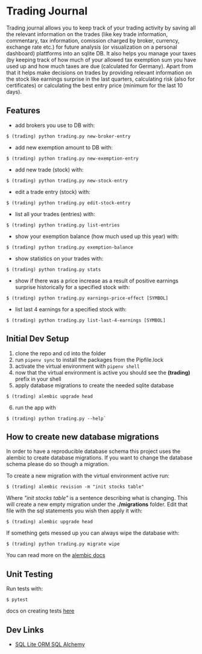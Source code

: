 # Trading Journal

Trading journal allows you to keep track of your trading activity by saving all the relevant
information on the trades (like key trade information, commentary, tax information, comission
charged by broker, currency, exchange rate etc.) for future analysis (or visualization on a personal
dashboard) plattforms into an sqlite DB. It also helps you manage your taxes (by keeping track of how much of your allowed tax
exemption sum you have used up and how much taxes are due (calculated for Germany). Apart from that
it helps make decisions on trades by providing relevant information on the stock like earnings
surprise in the last quarters, calculating risk (also for certificates) or calculating the best entry price (minimum for the last 10 days). 

## Features

- add brokers you use to DB with:
```shell
$ (trading) python trading.py new-broker-entry
```
- add new exemption amount to DB with:
```shell
$ (trading) python trading.py new-exemption-entry
```
- add new trade (stock) with:
```shell
$ (trading) python trading.py new-stock-entry
```
- edit a trade entry (stock) with:
```shell
$ (trading) python trading.py edit-stock-entry
```
- list all your trades (entries) with:
```shell
$ (trading) python trading.py list-entries
```
- show your exemption balance (how much used up this year) with:
```shell
$ (trading) python trading.py exemption-balance
```
- show statistics on your trades with:
```shell
$ (trading) python trading.py stats
```
- show if there was a price increase as a result of positive earnings surprise historically for a
    specified stock with:
```shell
$ (trading) python trading.py earnings-price-effect [SYMBOL]
```
- list last 4 earnings for a specified stock with:
```shell
$ (trading) python trading.py list-last-4-earnings [SYMBOL]
```

## Initial Dev Setup

1. clone the repo and cd into the folder
1. run `pipenv sync` to install the packages from the Pipfile.lock
1. activate the virtual environment with `pipenv shell`
1. now that the virtual environment is active you should see the **(trading)** prefix in your shell
1. apply database migrations to create the needed sqlite database
```shell
$ (trading) alembic upgrade head
```
6. run the app with
```shell
$ (trading) python trading.py --help`
```

## How to create new database migrations

In order to have a reproducible database schema this project uses the alembic to create
database migrations. If you want to change the database schema please do so though a migration.

To create a new migration with the virtual environment active run:

```shell
$ (trading) alembic revision -m "init stocks table"
```

Where *"init stocks table"* is a sentence describing what is changing.
This will create a new empty migration under the **./migrations** folder. Edit that file
with the sql statements you wish then apply it with:

```shell
$ (trading) alembic upgrade head
```

If something gets messed up you can always wipe the database with:

```shell
$ (trading) python trading.py migrate wipe
```

You can read more on the [alembic docs](https://alembic.sqlalchemy.org/en/latest/tutorial.html#creating-an-environment)

## Unit Testing

Run tests with:
```shell
$ pytest
```

docs on creating tests [here](https://docs.pytest.org/en/latest/getting-started.html)

## Dev Links

- [SQL Lite ORM SQL Alchemy](https://docs.sqlalchemy.org/en/13/orm/tutorial.html#version-check)
